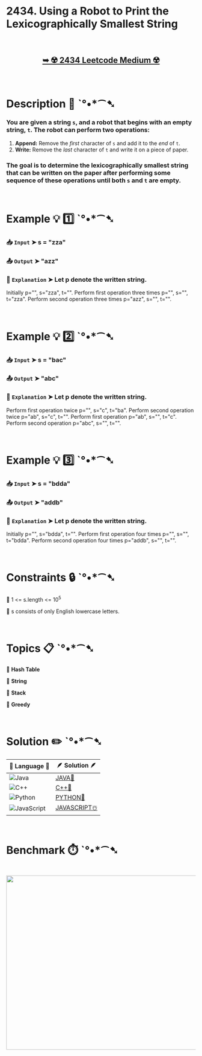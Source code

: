 # 2434. Using a Robot to Print the Lexicographically Smallest String

</br>

<h2 align="center"> 

<a href="https://leetcode.com/problems/using-a-robot-to-print-the-lexicographically-smallest-string/?envType=daily-question&envId=2025-06-06"><strong>➥ ☢️ 2434 Leetcode Medium ☢️ </strong></a>
</h2>

</br>

# Description 📜 ˋ°•*⁀➷

### You are given a string `s`, and a robot that begins with an empty string, `t`. The robot can perform two operations:

1. **Append:** Remove the *first* character of `s` and add it to the *end* of `t`.
2. **Write:** Remove the *last* character of `t` and write it on a piece of paper.

### The goal is to determine the lexicographically smallest string that can be written on the paper after performing some sequence of these operations until both `s` and `t` are empty.

</br>

# Example 💡 1️⃣ ˋ°•*⁀➷

  ### 📥 `Input`  ➤ s = "zza"

  ### 📤 `Output`  ➤ "azz"

  ### 🔦 `Explanation`  ➤ Let p denote the written string.
Initially p="", s="zza", t="".
Perform first operation three times p="", s="", t="zza".
Perform second operation three times p="azz", s="", t="".

</br>

# Example 💡 2️⃣ ˋ°•*⁀➷

  ### 📥 `Input` ➤ s = "bac"

  ### 📤 `Output`  ➤ "abc"

  ### 🔦 `Explanation` ➤ Let p denote the written string.
Perform first operation twice p="", s="c", t="ba".
Perform second operation twice p="ab", s="c", t="".
Perform first operation p="ab", s="", t="c".
Perform second operation p="abc", s="", t="".

</br>

# Example 💡 3️⃣ ˋ°•*⁀➷

  ### 📥 `Input` ➤ s = "bdda"

  ### 📤 `Output`  ➤ "addb"

  ### 🔦 `Explanation` ➤ Let p denote the written string.
Initially p="", s="bdda", t="".
Perform first operation four times p="", s="", t="bdda".
Perform second operation four times p="addb", s="", t="".

</br>

# Constraints 🔒 ˋ°•*⁀➷

🔹 1 <= s.length <= 10<sup>5</sup> </br>

🔹 s consists of only English lowercase letters. </br>

</br>

# Topics 📋 ˋ°•*⁀➷

🔸 **Hash Table**  </br>

🔸 **String**  </br>

🔸 **Stack**  </br>

🔸 **Greedy**  </br>

</br>

# Solution ✏️ ˋ°•*⁀➷

| 📒 Language 📒  | 🪶 Solution 🪶 |
| ------------- | ------------- |
|  ![Java](https://img.shields.io/badge/java-%23ED8B00.svg?style=for-the-badge&logo=openjdk&logoColor=white)  | [JAVA🍁]() |
|  ![C++](https://img.shields.io/badge/c++-%2300599C.svg?style=for-the-badge&logo=c%2B%2B&logoColor=white)  | [C++🎲]()  |
|  ![Python](https://img.shields.io/badge/python-3670A0?style=for-the-badge&logo=python&logoColor=ffdd54)    | [PYTHON🍰]() |
| ![JavaScript](https://img.shields.io/badge/javascript-%23323330.svg?style=for-the-badge&logo=javascript&logoColor=%23F7DF1E)   | [JAVASCRIPT☃️]() |

</br>

# Benchmark ⏱️ ˋ°•*⁀➷

<h1  align="center" >

<img src ="https://github.com/user-attachments/assets/2dac36a3-cf16-4a36-8bcf-7c605b7c32c8" width = "700px" height="462px" />

</h1>

